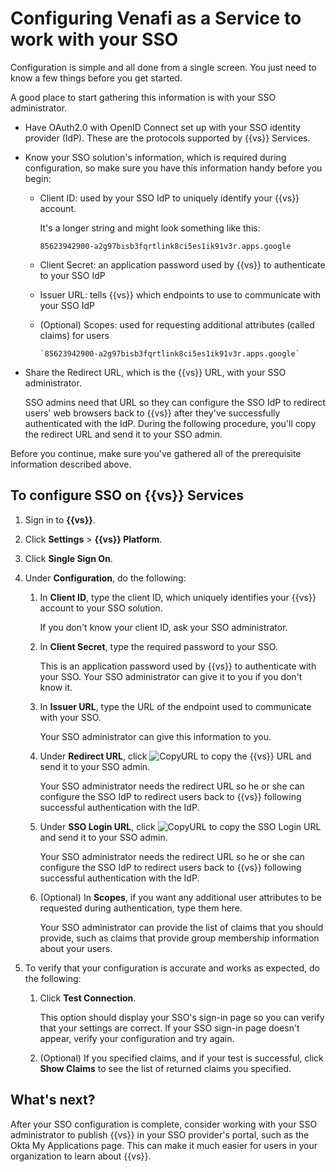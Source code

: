 # Configuring Venafi as a Service to work with your SSO

Configuration is simple and all done from a single screen. You just need to know a few things before you get started.

A good place to start gathering this information is with your SSO administrator.

* Have OAuth2.0 with OpenID Connect set up with your SSO identity provider (IdP). These are the protocols supported by {{vs}} Services.

* Know your SSO solution's information, which is required during configuration, so make sure you have this information handy before you begin:

  * Client ID: used by your SSO IdP to uniquely identify your {{vs}} account.

    It's a longer string and might look something like this:

    `85623942900-a2g97bisb3fqrtlink8ci5es1ik91v3r.apps.google`

  * Client Secret: an application password used by {{vs}} to authenticate to your SSO IdP

  * Issuer URL: tells {{vs}} which endpoints to use to communicate with your SSO IdP

  * (Optional) Scopes: used for requesting additional attributes (called claims) for users

        `85623942900-a2g97bisb3fqrtlink8ci5es1ik91v3r.apps.google`

* Share the Redirect URL, which is the {{vs}} URL, with your SSO administrator.

    SSO admins need that URL so they can configure the SSO IdP to redirect users' web browsers 
    back to {{vs}} after they've successfully authenticated with the IdP. During the 
    following procedure, you'll copy the redirect URL and send it to your SSO admin.

Before you continue, make sure you've gathered all of the prerequisite information described above.

## To configure SSO on {{vs}} Services

1. Sign in to **{{vs}}**.

1. Click **Settings** > **{{vs}} Platform**.
1. Click **Single Sign On**.
1. Under **Configuration**, do the following:

    1. In **Client ID**, type the client ID, which uniquely identifies your {{vs}} account to your SSO solution.

        If you don't know your client ID, ask your SSO administrator.

    1. In **Client Secret**, type the required password to your SSO.

        This is an application password used by {{vs}} to authenticate with your SSO. Your SSO administrator can give it to you if you don't know it.

    1. In **Issuer URL**, type the URL of the endpoint used to communicate with your SSO.

        Your SSO administrator can give this information to you.

    1. Under **Redirect URL**, click ![CopyURL](img/CopyRedirectURLButton.jpg) to copy the {{vs}} URL and send it to your SSO admin.

        Your SSO administrator needs the redirect URL so he or she can configure the SSO IdP to redirect users back to {{vs}} following successful authentication with the IdP.

    1. Under **SSO Login URL**, click ![CopyURL](img/CopyRedirectURLButton.jpg) to copy the SSO Login URL and send it to your SSO admin.

        Your SSO administrator needs the redirect URL so he or she can configure the SSO IdP to redirect users back to {{vs}} following successful authentication with the IdP.

    1. (Optional) In **Scopes**, if you want any additional user attributes to be requested during authentication, type them here.

        Your SSO administrator can provide the list of claims that you should provide, such as claims that provide group membership information about your users.

1. To verify that your configuration is accurate and works as expected, do the following:

    1. Click **Test Connection**.

        This option should display your SSO's sign-in page so you can verify that your settings are correct. If your SSO sign-in page doesn't appear, verify your configuration and try again.

    1. (Optional) If you specified claims, and if your test is successful, click **Show Claims** to see the list of returned claims you specified.

## What's next?

After your SSO configuration is complete, consider working with your SSO administrator to publish {{vs}} in your SSO provider's portal, such as the Okta My Applications page. This can make it much easier for users in your organization to learn about {{vs}}.
